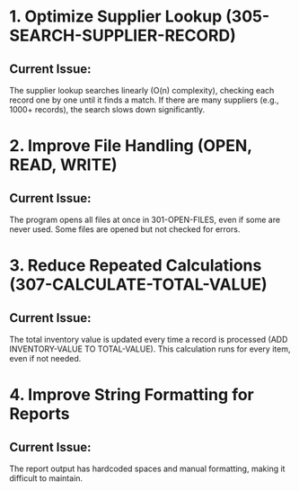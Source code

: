 # **1. Optimize Supplier Lookup (305-SEARCH-SUPPLIER-RECORD)**
## Current Issue:

The supplier lookup searches linearly (O(n) complexity), checking each record one by one until it finds a match.
If there are many suppliers (e.g., 1000+ records), the search slows down significantly.
# **2. Improve File Handling (OPEN, READ, WRITE)**
## Current Issue:

The program opens all files at once in 301-OPEN-FILES, even if some are never used.
Some files are opened but not checked for errors.
# **3. Reduce Repeated Calculations (307-CALCULATE-TOTAL-VALUE)**
## Current Issue:

The total inventory value is updated every time a record is processed (ADD INVENTORY-VALUE TO TOTAL-VALUE).
This calculation runs for every item, even if not needed.
# **4. Improve String Formatting for Reports**
## Current Issue:

The report output has hardcoded spaces and manual formatting, making it difficult to maintain.

